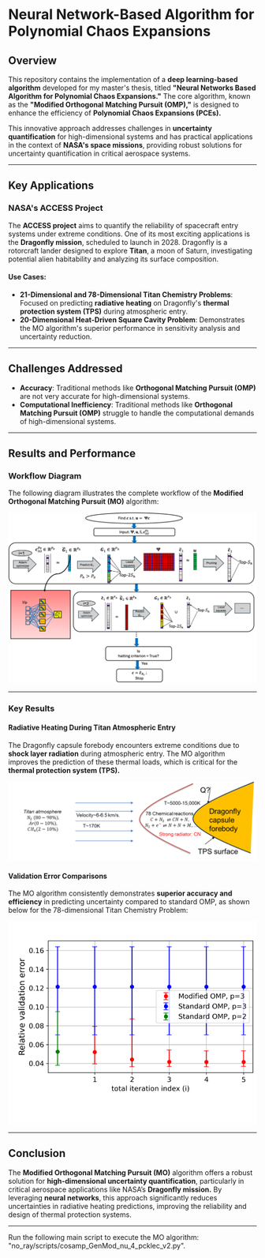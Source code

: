 # Neural Network-Based Algorithm for Polynomial Chaos Expansions

## Overview

This repository contains the implementation of a **deep learning-based algorithm** developed for my master's thesis, titled **"Neural Networks Based Algorithm for Polynomial Chaos Expansions."** The core algorithm, known as the **"Modified Orthogonal Matching Pursuit (OMP),"** is designed to enhance the efficiency of **Polynomial Chaos Expansions (PCEs).** 

This innovative approach addresses challenges in **uncertainty quantification** for high-dimensional systems and has practical applications in the context of **NASA's space missions**, providing robust solutions for uncertainty quantification in critical aerospace systems.

---

## Key Applications

### NASA's ACCESS Project

The **ACCESS project** aims to quantify the reliability of spacecraft entry systems under extreme conditions. One of its most exciting applications is the **Dragonfly mission**, scheduled to launch in 2028. Dragonfly is a rotorcraft lander designed to explore **Titan**, a moon of Saturn, investigating potential alien habitability and analyzing its surface composition.

#### Use Cases:
- **21-Dimensional and 78-Dimensional Titan Chemistry Problems**: Focused on predicting **radiative heating** on Dragonfly's **thermal protection system (TPS)** during atmospheric entry.
- **20-Dimensional Heat-Driven Square Cavity Problem**: Demonstrates the MO algorithm's superior performance in sensitivity analysis and uncertainty reduction.

---

## Challenges Addressed

- **Accuracy**:  Traditional methods like **Orthogonal Matching Pursuit (OMP)** are not very accurate for high-dimensional systems.
- **Computational Inefficiency**: Traditional methods like **Orthogonal Matching Pursuit (OMP)** struggle to handle the computational demands of high-dimensional systems.

---

## Results and Performance

### Workflow Diagram
The following diagram illustrates the complete workflow of the **Modified Orthogonal Matching Pursuit (MO)** algorithm:

![MO Algorithm Workflow](./MO_flowchart.png)

---

### Key Results

#### Radiative Heating During Titan Atmospheric Entry
The Dragonfly capsule forebody encounters extreme conditions due to **shock layer radiation** during atmospheric entry. The MO algorithm improves the prediction of these thermal loads, which is critical for the **thermal protection system (TPS).**

![Dragonfly Capsule Forebody](./TPS.png)

#### Validation Error Comparisons
The MO algorithm consistently demonstrates **superior accuracy and efficiency** in predicting uncertainty compared to standard OMP, as shown below for the 78-dimensional Titan Chemistry Problem:

![Validation Error Comparison](./ttn78_errbrs.png)

---

## Conclusion

The **Modified Orthogonal Matching Pursuit (MO)** algorithm offers a robust solution for **high-dimensional uncertainty quantification**, particularly in critical aerospace applications like NASA’s **Dragonfly mission.** By leveraging **neural networks**, this approach significantly reduces uncertainties in radiative heating predictions, improving the reliability and design of thermal protection systems.

---

Run the following main script to execute the MO algorithm: "no_ray/scripts/cosamp_GenMod_nu_4_pcklec_v2.py".

